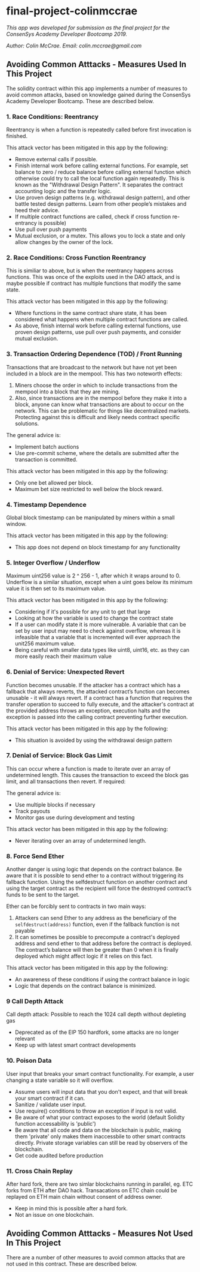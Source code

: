 # final-project-colinmccrae
_This app was developed for submission as the final project for the ConsenSys Academy Developer Bootcamp 2019._

_Author: Colin McCrae. Email: colin.mccrae@gmail.com_


## Avoiding Common Atttacks - Measures Used In This Project
The solidity contract within this app implements a number of measures to avoid common attacks, based on knowledge gained during the ConsenSys Academy Developer Bootcamp. These are described below.

### 1. Race Conditions: Reentrancy
Reentrancy is when a function is repeatedly called before first invocation is finished.

This attack vector has been mitigated in this app by the following:  
+ Remove external calls if possible.
+ Finish internal work before calling external functions. For example, set balance to zero / reduce balance before calling external function which otherwise could try to call the local function again repeatedly. This is known as the "Withdrawal Design Pattern". It separates the contract accounting logic and the transfer logic.
+ Use proven design patterns (e.g. withdrawal design pattern), and other battle tested design patterns. Learn from other people’s mistakes and heed their advice.
+ If multiple contract functions are called, check if cross function re-entrancy is possible)
+ Use pull over push payments
+ Mutual exclusion, or a mutex. This allows you to lock a state and only allow changes by the owner of the lock.

### 2. Race Conditions: Cross Function Reentrancy
This is similiar to above, but is when the reentrancy happens across functions. This was once of the exploits used in the DAO attack, and is maybe possible if contract has multiple functions that modify the same state.  

This attack vector has been mitigated in this app by the following:  
+ Where functions in the same contract share state, it has been considered what happens when multiple contract functions are called. 
+ As above, finish internal work before calling external functions, use proven design patterns, use pull over push payments, and consider mutual exclusion.

### 3. Transaction Ordering Dependence (TOD) / Front Running
Transactions that are broadcast to the network but have not yet been included in a block are in the mempool. This has two noteworth effects:
1. Miners choose the order in which to include transactions from the mempool into a block that they are mining.
2. Also, since transactions are in the mempool before they make it into a block, anyone can know what transactions are about to occur on the network. This can be problematic for things like decentralized markets. Protecting against this is difficult and likely needs contract specific solutions.

The general advice is:
+ Implement batch auctions
+ Use pre-commit scheme, where the details are submitted after the transaction is committed.

This attack vector has been mitigated in this app by the following:  
+ Only one bet allowed per block.
+ Maximum bet size restricted to well below the block reward.

### 4. Timestamp Dependence
Global block timestamp can be manipulated by miners within a small window. 

This attack vector has been mitigated in this app by the following:  
+ This app does not depend on block timestamp for any functionality 

### 5. Integer Overflow / Underflow
Maximum uint256 value is 2 ^ 256 - 1, after which it wraps around to 0. Underflow is a similar situation, except when a uint goes below its minimum value it is then set to its maximum value.

This attack vector has been mitigated in this app by the following:  
+ Considering if it's possible for any unit to get that large
+ Looking at how the variable is used to change the contract state
+ If a user can modify state it is more vulnerable. A variable that can be set by user input may need to check against overflow, whereas it is infeasible that a variable that is incremented will ever approach the unit256 maximum value.
+ Being careful with smaller data types like uint8, uint16, etc. as they can more easily reach their maximum value

### 6. Denial of Service: Unexpected Revert
Function becomes unusable. If the attacker has a contract which has a fallback that always reverts, the attacked contract’s function can becomes unusable - it will always revert. If a contract has a function that requires the transfer operation to succeed to fully execute, and the attacker's contract at the provided address throws an exception, execution halts and the exception is passed into the calling contract preventing further execution.

This attack vector has been mitigated in this app by the following:  
+ This situation is avoided by using the withdrawal design pattern

### 7. Denial of Service: Block Gas Limit
This can occur where a function is made to iterate over an array of undetermined length. This causes the transaction to exceed the block gas limit, and all transactions then revert.
If required:

The general advice is:
+ Use multiple blocks if necessary
+ Track payouts
+ Monitor gas use during development and testing

This attack vector has been mitigated in this app by the following:  
+ Never iterating over an array of undetermined length.

### 8. Force Send Ether
Another danger is using logic that depends on the contract balance. Be aware that it is possible to send ether to a contract without triggering its fallback function. Using the selfdestruct function on another contract and using the target contract as the recipient will force the destroyed contract’s funds to be sent to the target. 

Ether can be forcibly sent to contracts in two main ways:
1. Attackers can send Ether to any address as the beneficiary of the `selfdestruct(address)` function, even if the fallback function is not payable
2. It can sometimes be possible to precompute a contract's deployed address and send ether to that address before the contract is deployed. The contract’s balance will then be greater than 0 when it is finally deployed which might affect logic if it relies on this fact.

This attack vector has been mitigated in this app by the following:  
+ An awareness of these conditions if using the contract balance in logic
+ Logic that depends on the contract balance is minimized. 

### 9 Call Depth Attack
Call depth attack: Possible to reach the 1024 call depth without depleting gas
+ Deprecated as of the EIP 150 hardfork, some attacks are no longer relevant
+ Keep up with latest smart contract developments

### 10. Poison Data
User input that breaks your smart contract functionality. For example, a user changing a state variable so it will overflow.
+ Assume users will input data that you don't expect, and that will break your smart contract if it can.
+ Sanitize / validate user input.
+ Use require() conditions to throw an exception if input is not valid.
+ Be aware of what your contract exposes to the world (default Solidty function accessability is 'public')
+ Be aware that all code and data on the blockchain is public, making them 'private' only makes them inaccessbile to other smart contracts directly. Private storage variables can still be read by observers of the blockchain.
+ Get code audited before production

### 11. Cross Chain Replay
After hard fork, there are two simlar blockchains running in parallel, eg. ETC forks from ETH after DAO hack. Transacations on ETC chain could be replayed on ETH main chain without consent of address owner. 
+ Keep in mind this is possible after a hard fork. 
+ Not an issue on one blockchain.

## Avoiding Common Atttacks - Measures Not Used In This Project
There are a number of other measures to avoid common attacks that are not used in this contract. These are described below.
